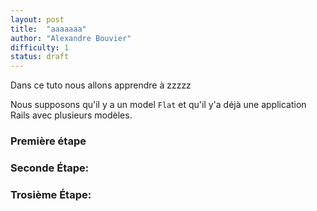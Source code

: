 ```yaml
---
layout: post
title:  "aaaaaaa"
author: "Alexandre Bouvier"
difficulty: 1
status: draft
---
```


Dans ce tuto nous allons apprendre à zzzzz

Nous supposons qu'il y a un model `Flat` et qu'il y'a déjà une application Rails avec plusieurs modèles.

### Première étape


### Seconde Étape:


### Trosième Étape:


